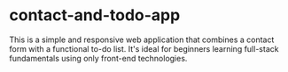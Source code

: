 # contact-and-todo-app
This is a simple and responsive web application that combines a contact form with a functional to-do list. It's ideal for beginners learning full-stack fundamentals using only front-end technologies.
